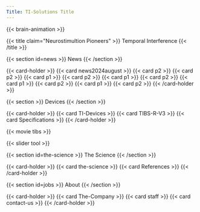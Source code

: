 ```yaml
---
Title: TI-Solutions Title
---
```

{{< brain-animation >}}

{{< title claim="Neurostimultion Pioneers" >}}
Temporal Interference
{{< /title >}}

{{< section id=news >}}
News
{{< /section >}}

{{< card-holder >}}
{{< card news2024august >}}
{{< card p2 >}}
{{< card p2 >}}
{{< card p1 >}}
{{< card p2 >}}
{{< card p1 >}}
{{< card p2 >}}
{{< card p1 >}}
{{< card p2 >}}
{{< card p1 >}}
{{< card p2 >}}
{{< /card-holder >}}

{{< section >}}
Devices
{{< /section >}}

{{< card-holder >}}
{{< card TI-Devices >}}
{{< card TIBS-R-V3 >}}
{{< card Specifications >}}
{{< /card-holder >}}

{{< movie tibs >}}

{{< slider tool >}}

{{< section id=the-science >}}
The Science
{{< /section >}}

{{< card-holder >}}
{{< card the-science >}}
{{< card References >}}
{{< /card-holder >}}

{{< section id=jobs >}}
About
{{< /section >}}

{{< card-holder >}}
{{< card The-Company >}}
{{< card staff >}}
{{< card contact-us >}}
{{< /card-holder >}}
